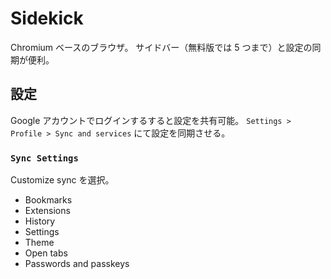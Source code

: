 # Sidekick

Chromium ベースのブラウザ。
サイドバー（無料版では 5 つまで）と設定の同期が便利。

## 設定

Google アカウントでログインするすると設定を共有可能。
`Settings > Profile > Sync and services` にて設定を同期させる。

### `Sync Settings`

Customize sync を選択。

- Bookmarks
- Extensions
- History
- Settings
- Theme
- Open tabs
- Passwords and passkeys
